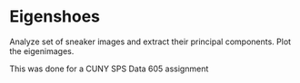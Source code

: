 # Eigenshoes

Analyze set of sneaker images and extract their principal components. Plot the eigenimages.

This was done for a CUNY SPS Data 605 assignment
